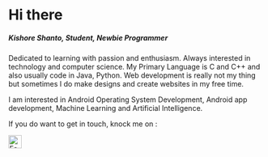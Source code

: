 <h1> Hi there </h1>

<h5>Kishore Shanto, Student, Newbie Programmer</h5>
<p>Dedicated to learning with passion and enthusiasm. Always interested in technology and computer science. My Primary Language is C and C++ and also usually code in Java, Python. Web development is really not my thing but sometimes I do make designs and create websites in my free time.</p>

<p>I am interested in Android Operating System Development, Android app development, Machine Learning and Artificial Intelligence.</p>

If you do want to get in touch, knock me on :

<a target="_blank" href="https://www.facebook.com/tinykishore">
<img alt="Facebook" width="26px" src="https://cdn.cdnlogo.com/logos/f/83/facebook.svg" />
</a>
